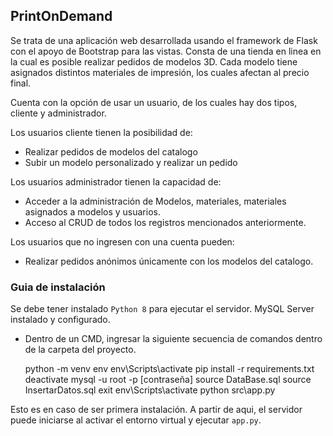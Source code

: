 ## PrintOnDemand
Se trata de una aplicación web desarrollada usando el framework de Flask con el apoyo de Bootstrap para las vistas.
Consta de una tienda en linea en la cual es posible realizar pedidos de modelos 3D. Cada modelo tiene asignados distintos materiales de impresión, los cuales afectan al precio final.

Cuenta con la opción de usar un usuario, de los cuales hay dos tipos, cliente y administrador.

Los usuarios cliente tienen la posibilidad de:
- Realizar pedidos de modelos del catalogo
- Subir un modelo personalizado y realizar un pedido

Los usuarios administrador tienen la capacidad de:
- Acceder a la administración de Modelos, materiales, materiales asignados a modelos y usuarios.
- Acceso al CRUD de todos los registros mencionados anteriormente.

Los usuarios que no ingresen con una cuenta pueden:
- Realizar pedidos anónimos únicamente con los modelos del catalogo.

### Guia de instalación
Se debe tener instalado `Python 8` para ejecutar el servidor. MySQL Server instalado y configurado.
- Dentro de un CMD, ingresar la siguiente secuencia de comandos dentro de la carpeta del proyecto.

    python -m venv env
    env\Scripts\activate
    pip install -r requirements.txt
    deactivate
    mysql -u root -p
    [contraseña]
    source DataBase.sql
    source InsertarDatos.sql
    exit
    env\Scripts\activate
    python src\app.py

Esto es en caso de ser primera instalación.
A partir de aqui, el servidor puede iniciarse al activar el entorno virtual y ejecutar `app.py`.